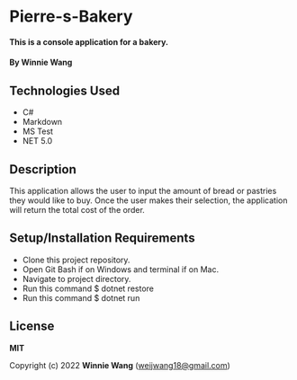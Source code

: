 # Pierre-s-Bakery 

#### This is a console application for a bakery.

#### By Winnie Wang

## Technologies Used

* C#
* Markdown
* MS Test
* NET 5.0

## Description

This application allows the user to input the amount of bread or pastries they would like to buy. Once the user makes their selection, the application will return the total cost of the order.
 
## Setup/Installation Requirements

* Clone this project repository.
* Open Git Bash if on Windows and terminal if on Mac.
* Navigate to project directory.
* Run this command $ dotnet restore
* Run this command $ dotnet run


## License

**MIT**

Copyright (c) 2022 **Winnie Wang** (weijwang18@gmail.com)